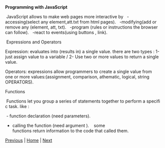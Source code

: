  **Programming with JavaScript**
 
  JavaScript allows to make web pages more interactive by
  -accessing(select any element,att.txt from html pages).  
  -modifying(add or remove any (element, att, txt).  
  -program (rules or instructions the browser can follow).  
  -react to events(using buttons , link). 
  
   Expressions and Operators
  
  Expression: evaluates into (results in) a single value. there are two types :
    1-just assign value to a variable / 2- Use two or more values to return a single value.
    
  Operators: expressions allow programmers to create a single value from one or more values:(assignment, comparison, athematic, logical, string OPERATORS).  
  
  
  Functions  
  
   Functions let you group a series of statements together to perform a specific task. like : 

   - function declaration (need parameters).    
   - calling the function (need argument ).  
   some functions return information to the code that called them.

[Previous](Read06b.md)  | [Home](README.md) | [Next](Read08.md)










